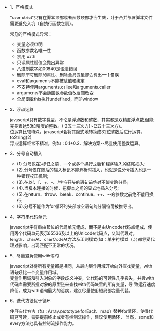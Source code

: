 * 1、严格模式  

  "user strict"只有在脚本顶部或者函数顶部才会生效，对于合并部署脚本文件需要避免入坑（自执行函数包裹）。
  
  常见的严格模式异常：

  - 变量必须申明
  - 函数参数名唯一性
  - 禁用 `with`
  - 只读属性赋值会抛出异常
  - 八进制数字如00840是语法错误
  - 删除不可删除的属性、删除全局变量都会抛出一个错误
  - eval和arguments不能被赋值和绑定
  - 不支持使用arguments.callee和arguments.caller
  - arguments不会随函数参数值改变而改变
  - 全局函数this执行undefined，而非window

* 2、浮点运算  

  javascript只有数字类型，不论是浮点数和整数，其实都是双精度浮点数,但能完美表达53位精度的整数。(-2五十三次方)~(2五十三次方)。  
  位运算比较特殊，javascript会将其隐式地转换成32位整数后进行运算，toString(2);  
  浮点运算经常不精准，例如：0.1+0.2，解决方案--尽量使用整数运算。  

* 3、分号自动插入  

  - (1).分号仅在}标记之前、一个或多个换行之后和程序输入的结尾插入;
  - (2).分号仅在随后的输入标记不能解析时插入，也就是说分号插入也是一种错误校正机制;
  - (3).在以(、[、+、-、/字符开头的语句前绝对不能省略分号;
  - (4).当脚本连接的时候，在脚本之间的显式地插入分号;
  - (5).在return、throw、break、continue、++、--的参数之前绝不能用换行;
  - (6).分号不能作为for循环的头部或空语句的分隔符而被推导出。
  
* 4、字符串代码单元  

  javascript字符串由16位的代码单元组成，而不是由Unicode代码点组成，使用两个代码单元表示65536及以上的Unicode代码点，又叫代理对。  
  length、charAt、charCodeAt方法及正则模式(如：单字符模式（.）)都将受代理对影响，出现匹配不正常的状况。
  
* 5、尽量避免使用with语句  

  javascript对待所有变量都是相同，从最内层作用域开始向外查找变量，with语句好比一个变量作用域。  
  变量作用域和引入对象的字段歧义冲突，让代码的可读性几乎丧失，并且with代码库需要所搜对象的原型链来查找with代码块里的所有变量，导   致运行速度降低，成为with语句最大的诟病，建议尽量使用短局部变量代替。  

* 6、迭代方法优于循环  

  使用迭代方法（如：Array.prototype.forEach、map）替换for循环，使得代码更可读，需要提前终止或者有控制流操作，建议使用循环，
  当然，some和every方法也具有控制流操作能力。
